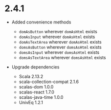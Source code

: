 # 2.4.1

* Added convenience methods
  * `domAsButton` wherever `domAsHtml` exists
  * `domAsInput` wherever `domAsHtml` exists
  * `domAsTextArea` wherever `domAsHtml` exists
  * `domsAsButton` wherever `domsAsHtml` exists
  * `domsAsInput` wherever `domsAsHtml` exists
  * `domsAsTextArea` wherever `domsAsHtml` exists

* Upgrade dependencies
  * Scala                   2.13.2
  * scala-collection-compat 2.1.6
  * scalas-dom              1.0.0
  * scalas-react            1.7.0
  * scalas-java-time        1.0.0
  * UnivEq                  1.2.1
